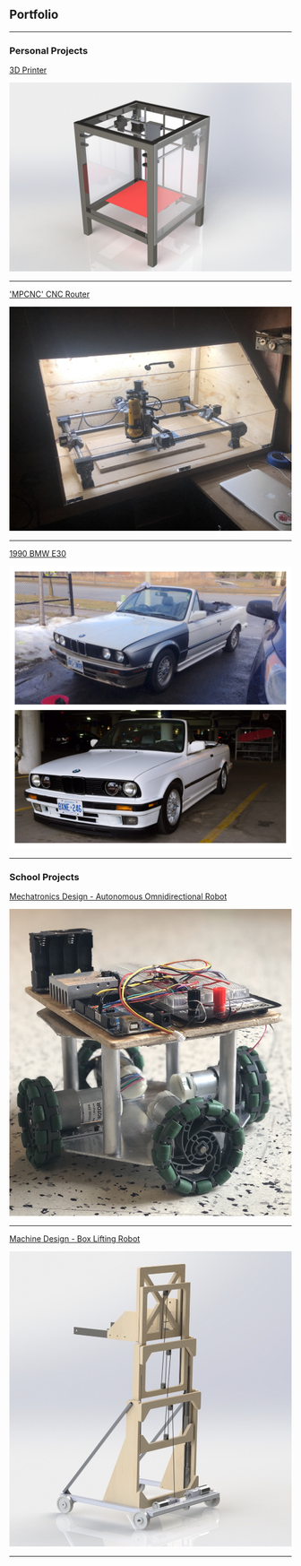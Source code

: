 ## Portfolio

---

### Personal Projects 

  [3D Printer](/sample_page)

[<img src="images/Render.JPG?raw=true"/>](/sample_page)

---

  ['MPCNC' CNC Router](/CNC)

[<img src="images/IMG_3746.JPG?raw=true"/>](/CNC)

---
  [1990 BMW E30](/E30)

[<img src="images/IMG_9376.JPG?raw=true"/>](/E30)

---

### School Projects

  [Mechatronics Design - Autonomous Omnidirectional Robot](http://example.com/)

<img src="images/IMG_2974.jpg?raw=true"/>

---

  [Machine Design - Box Lifting Robot](http://example.com/)

<img src="images/Render w pulley 2.JPG?raw=true"/>


---




